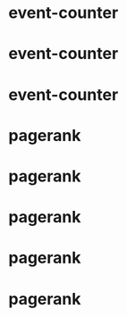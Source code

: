 # event-counter
# event-counter
# event-counter
# pagerank
# pagerank
# pagerank
# pagerank
# pagerank
